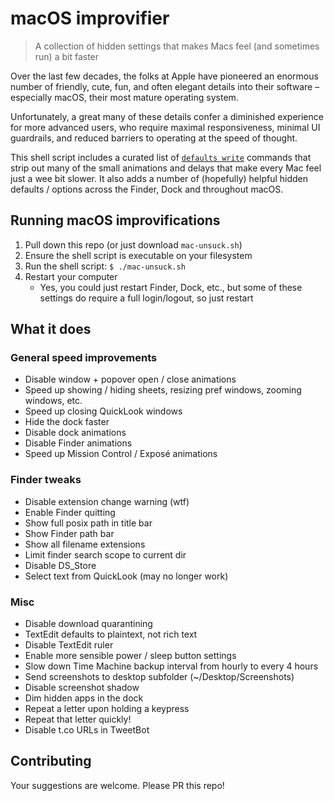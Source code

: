# macOS improvifier

> A collection of hidden settings that makes Macs feel (and sometimes run) a bit faster

Over the last few decades, the folks at Apple have pioneered an enormous number of friendly, cute, fun, and often elegant details into their software – especially macOS, their most mature operating system.

Unfortunately, a great many of these details confer a diminished experience for more advanced users, who require maximal responsiveness, minimal UI guardrails, and reduced barriers to operating at the speed of thought.

This shell script includes a curated list of [`defaults write`](https://ss64.com/osx/defaults.html) commands that strip out many of the small animations and delays that make every Mac feel just a wee bit slower. It also adds a number of (hopefully) helpful hidden defaults / options across the Finder, Dock and throughout macOS.


## Running macOS improvifications

1. Pull down this repo (or just download `mac-unsuck.sh`)
2. Ensure the shell script is executable on your filesystem
3. Run the shell script: `$ ./mac-unsuck.sh`
4. Restart your computer
   - Yes, you could just restart Finder, Dock, etc., but some of these settings do require a full login/logout, so just restart


## What it does

### General speed improvements
- Disable window + popover open / close animations
- Speed up showing / hiding sheets, resizing pref windows, zooming windows, etc.
- Speed up closing QuickLook windows
- Hide the dock faster
- Disable dock animations
- Disable Finder animations
- Speed up Mission Control / Exposé animations

### Finder tweaks
- Disable extension change warning (wtf)
- Enable Finder quitting
- Show full posix path in title bar
- Show Finder path bar
- Show all filename extensions
- Limit finder search scope to current dir
- Disable DS_Store
- Select text from QuickLook (may no longer work)

### Misc
- Disable download quarantining
- TextEdit defaults to plaintext, not rich text
- Disable TextEdit ruler
- Enable more sensible power / sleep button settings
- Slow down Time Machine backup interval from hourly to every 4 hours
- Send screenshots to desktop subfolder (~/Desktop/Screenshots)
- Disable screenshot shadow
- Dim hidden apps in the dock
- Repeat a letter upon holding a keypress
- Repeat that letter quickly!
- Disable t.co URLs in TweetBot


## Contributing

Your suggestions are welcome. Please PR this repo!
